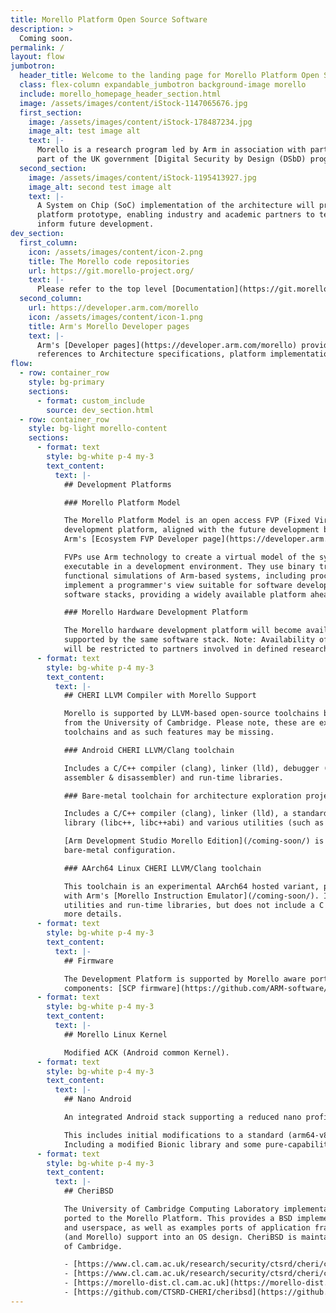```yaml
---
title: Morello Platform Open Source Software
description: >
  Coming soon.
permalink: /
layout: flow
jumbotron:
  header_title: Welcome to the landing page for Morello Platform Open Source Software
  class: flex-column expandable_jumbotron background-image morello
  include: morello_homepage_header_section.html
  image: /assets/images/content/iStock-1147065676.jpg
  first_section:
    image: /assets/images/content/iStock-178487234.jpg
    image_alt: test image alt
    text: |-
      Morello is a research program led by Arm in association with partners and funded by the UKRI as
      part of the UK government [Digital Security by Design (DSbD) programme](https://www.ukri.org/innovation/industrial-strategy-challenge-fund/digital-security-by-design/) . It defines a new prototype security architecture based on CHERI (Capability Hardware Enhanced RISC Instructions).
  second_section:
    image: /assets/images/content/iStock-1195413927.jpg
    image_alt: second test image alt
    text: |-
      A System on Chip (SoC) implementation of the architecture will provide a DSbD technology 
      platform prototype, enabling industry and academic partners to test real-world use cases and 
      inform future development.
dev_section:
  first_column:
    icon: /assets/images/content/icon-2.png
    title: The Morello code repositories
    url: https://git.morello-project.org/
    text: |-
      Please refer to the top level [Documentation](https://git.morello-project.org/morello/docs) repository to get started.
  second_column:
    url: https://developer.arm.com/morello
    icon: /assets/images/content/icon-1.png
    title: Arm's Morello Developer pages
    text: |-
      Arm's [Developer pages](https://developer.arm.com/morello) provided curated resources for the Morello Program. Including 
      references to Architecture specifications, platform implementation details and documentation.
flow:
  - row: container_row
    style: bg-primary
    sections:
      - format: custom_include
        source: dev_section.html
  - row: container_row
    style: bg-light morello-content
    sections:
      - format: text
        style: bg-white p-4 my-3
        text_content:
          text: |-
            ## Development Platforms

            ### Morello Platform Model

            The Morello Platform Model is an open access FVP (Fixed Virtual Platform) implementation of the
            development platform, aligned with the future development board. Available to download from
            Arm's [Ecosystem FVP Developer page](https://developer.arm.com/tools-and-software/open-source-software/arm-platforms-software/arm-ecosystem-fvps).

            FVPs use Arm technology to create a virtual model of the system hardware that can be run as an
            executable in a development environment. They use binary translation technology to deliver
            functional simulations of Arm-based systems, including processor, memory, and peripherals. They
            implement a programmer's view suitable for software development and enable execution of full
            software stacks, providing a widely available platform ahead of silicon.

            ### Morello Hardware Development Platform

            The Morello hardware development platform will become available early in 2022 and will be
            supported by the same software stack. Note: Availability of hardware will be limited - platforms
            will be restricted to partners involved in defined research activities.
      - format: text
        style: bg-white p-4 my-3
        text_content:
          text: |-
            ## CHERI LLVM Compiler with Morello Support

            Morello is supported by LLVM-based open-source toolchains based on the CHERI Clang/LLVM toolchain
            from the University of Cambridge. Please note, these are experimental
            toolchains and as such features may be missing.

            ### Android CHERI LLVM/Clang toolchain

            Includes a C/C++ compiler (clang), linker (lld), debugger (lldb), various utilities (such as
            assembler & disassembler) and run-time libraries.

            ### Bare-metal toolchain for architecture exploration projects

            Includes a C/C++ compiler (clang), linker (lld), a standard C library (newlib), a standard C++
            library (libc++, libc++abi) and various utilities (such as assembler & disassembler).

            [Arm Development Studio Morello Edition](/coming-soon/) is also available as a development environment for the
            bare-metal configuration.

            ### AArch64 Linux CHERI LLVM/Clang toolchain

            This toolchain is an experimental AArch64 hosted variant, primarily intended to be used together
            with Arm's [Morello Instruction Emulator](/coming-soon/). It includes a C/C++ compiler (clang), linker (lld), various
            utilities and run-time libraries, but does not include a C library. See this [knowledge base article](/coming-soon/) for
            more details.
      - format: text
        style: bg-white p-4 my-3
        text_content:
          text: |-
            ## Firmware

            The Development Platform is supported by Morello aware ports of standard open source firmware
            components: [SCP firmware](https://github.com/ARM-software/SCP-firmware), [Trusted Firmware TF-A](https://www.trustedfirmware.org/), [UEFI EDK2](https://github.com/tianocore/edk2)
      - format: text
        style: bg-white p-4 my-3
        text_content:
          text: |-
            ## Morello Linux Kernel

            Modified ACK (Android common Kernel).
      - format: text
        style: bg-white p-4 my-3
        text_content:
          text: |-
            ## Nano Android

            An integrated Android stack supporting a reduced nano profile is hosted in the Morello code repositories.

            This includes initial modifications to a standard (arm64-v8a) AOSP to support capabilities.
            Including a modified Bionic library and some pure-capability application ports.
      - format: text
        style: bg-white p-4 my-3
        text_content:
          text: |-
            ## CheriBSD

            The University of Cambridge Computing Laboratory implementation of CheriBSD has also been
            ported to the Morello Platform. This provides a BSD implementation of a memory-safe kernel
            and userspace, as well as examples ports of application frameworks, demonstrating a more complete integration of CHERI
            (and Morello) support into an OS design. CheriBSD is maintained and hosted by the University
            of Cambridge.

            - [https://www.cl.cam.ac.uk/research/security/ctsrd/cheri/cheri-software.html](https://www.cl.cam.ac.uk/research/security/ctsrd/cheri/cheri-software.html)
            - [https://www.cl.cam.ac.uk/research/security/ctsrd/cheri/cheri-morello-software.html](https://www.cl.cam.ac.uk/research/security/ctsrd/cheri/cheri-morello-software.html)
            - [https://morello-dist.cl.cam.ac.uk](https://morello-dist.cl.cam.ac.uk)
            - [https://github.com/CTSRD-CHERI/cheribsd](https://github.com/CTSRD-CHERI/cheribsd)
---
```

